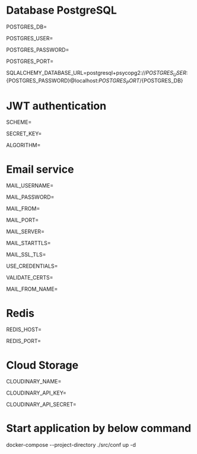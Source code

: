 # Database PostgreSQL
POSTGRES_DB=

POSTGRES_USER=

POSTGRES_PASSWORD=

POSTGRES_PORT=

SQLALCHEMY_DATABASE_URL=postgresql+psycopg2://${POSTGRES_USER}:${POSTGRES_PASSWORD}@localhost:${POSTGRES_PORT}/${POSTGRES_DB}

# JWT authentication
SCHEME=

SECRET_KEY=

ALGORITHM=

# Email service
MAIL_USERNAME=

MAIL_PASSWORD=

MAIL_FROM=

MAIL_PORT=

MAIL_SERVER=

MAIL_STARTTLS=

MAIL_SSL_TLS=

USE_CREDENTIALS=

VALIDATE_CERTS=

MAIL_FROM_NAME=


# Redis
REDIS_HOST=

REDIS_PORT=

# Cloud Storage
CLOUDINARY_NAME=

CLOUDINARY_API_KEY=

CLOUDINARY_API_SECRET=




# Start application by below command
docker-compose --project-directory ./src/conf up -d
